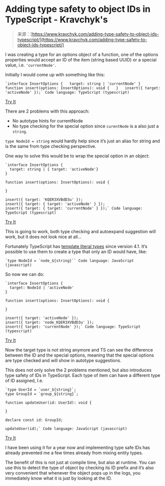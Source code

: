 <!--yml
category: 未分类
date: 2024-05-27 15:20:28
-->

# Adding type safety to object IDs in TypeScript - Kravchyk's

> 来源：[https://www.kravchyk.com/adding-type-safety-to-object-ids-typescript/](https://www.kravchyk.com/adding-type-safety-to-object-ids-typescript/)

I was creating a type for an options object of a function, one of the options properties would accept an ID of the item (string based UUID) or a special value, i.e. `'currentNode'`.

Initially I would come up with something like this:

```
`interface InsertOptions {   target: string | 'currentNode' }   function insert(options: InsertOptions): void {   }   insert({ target: 'activeNode' });` Code language: TypeScript (typescript)
```

[Try It](https://www.typescriptlang.org/play?#code/JYOwLgpgTgZghgYwgAgJIgM7TAeQA5jAD2myA3gFDLID0Nam2yoYRyYAFisJALbIAjAJ7MAJsiJR2XZIkIA3bnyrs4UAOYQwALmQYwUUOuQAfZAHIEAVyhQI4AHJFREcxQC+FCjCsgEhEmZGKDAACiICYkxddCwQ-ADMAEpdeSJgcUpqOg8vUDiwslUNLV1zOWBFJxdzZHckgG5aegAFOAwMI1lkBAAbCDVekV8WexdxCMTkeTheqxQAd2Be3uQQIjBkOwwrXs3QWRBkaChJIA)

There are 2 problems with this approach:

*   No autotype hints for currentNode
*   No type checking for the special option since `curentNode` is a also just a `string`.

`type NodeId = string` would hardly help since it’s just an alias for string and is the same from type checking perspective.

One way to solve this would be to wrap the special option in an object:

```
`interface InsertOptions {
  target: string | { target: 'activeNode'}
}

function insert(options: InsertOptions): void {

}

insert({ target: 'KQER3XVBdD3u' }); 
insert({ target: { target: 'activeNode' } }); 
insert({ target: { target: 'currentNode' } });` Code language: TypeScript (typescript)
```

[Try It](https://www.typescriptlang.org/play?#code/JYOwLgpgTgZghgYwgAgJIgM7TAeQA5jAD2myA3gFDLJhxQDmEYAXMhmFKPcgD7k11GLZAHJEhAG4QAckQAmEEQF8KKijACuIBIRLJQWKGAAURAsUyt0h3OZIYAlKwlFgc8lWQB6L6ooUDbGMyAQYmVhEAaQBFAFEAJQBmAA0ANQAhOQARRI0RZCUHAG5vL2RUuAAbNwDMIJDaMOEGwXDRcWApWQV8pQLi0vKqmsCjYNChVhamiIQNKCgIcG7FAv6Sn2RYhaIoIA)

This is going to work, both type checking and autoexpand suggestion will work, but it does not look nice at all…

Fortunately TypeScript has [template literal types](https://www.typescriptlang.org/docs/handbook/release-notes/typescript-4-1.html) since version 4.1\. It’s possible to use them to create a type that only an ID would have, like:

```
`type NodeId = `node_${string}`` Code language: JavaScript (javascript)
```

So now we can do:

```
`interface InsertOptions {
  target: NodeId | 'activeNode'
}

function insert(options: InsertOptions): void {

}

insert({ target: 'activeNode' }); 
insert({ target: 'node_KQER3XVBdD3u' }); 
insert({ target: 'currentNode' });` Code language: TypeScript (typescript)
```

[Try It](https://www.typescriptlang.org/play?#code/C4TwDgpgBAcg9gEwgSQVAvFABgO0RAfQBIBvAZ2ACcBLHAcwF8sAoZ24CSgMwEMBjaMhxlOwAPJhg1OMKglmUKMB6U6EYAC5Y+VFAA+UAOT8pANwjwkh5g1ZcArjj5SZUWiMrAAFHEnThWkIe4n4yZACUWqZw1GjyigD0CTas7qJeJEoqappGJtTmlhCGUAzhANxQSVAAajwANrFswumZyqrqWoZ4SAQA0gCKAKIASgDMABo1AEIIACJj9iVlldV1jQjNwRlZHbmGfPaUlBA4wEXLFVUJUEPHcJRAA)

Now the target type is not string anymore and TS can see the difference between the ID and the special options, meaning that the special options are type checked and will show in autotype suggestions.

This does not only solve the 2 problems mentioned, but also introduces type safety of IDs in TypeScript. Each type of item can have a different type of ID assigned, I.e.

```
`type UserId = `user_${string}`;
type GroupId = `group_${string}`;

function updateUser(id: UserId): void {

}

declare const id: GroupId;

updateUser(id);` Code language: JavaScript (javascript)
```

[Try It](https://www.typescriptlang.org/play?#code/C4TwDgpgBAqgzhATgSQCZQLxQAYFcGID6AJAN5zCICWAdgOYC+2A3AFCiRQDiiA9rmDSYcdPgJLlKtRi1asAZrhoBjYFV40oA1AENgEeEgAUVVAC5YBNAEoLAN16mopVlCgB6d6wZzPUZAC2OnS00HC8ARAA7gAWSNC0UMBxUMq8qNAg-FAxOnbQOppOdjrUOgBGADbQyXpQVHBQOtxigqisGcqVpdBpNBT15i38bWys2noGBCao1swe7lAAooh8iBYAgoh0uJE0wFC88kng0ADk2KIjEhTU9Exn9Y00vAc6cHBUdDQV1Um8UDApR0kX0iEOxw45zwBBuUnu2DOQA)

I have been using it for a year now and implementing type safe IDs has already prevented me a few times already from mixing entity types.

The benefit of this is not just at compile time, but also at runtime. You can use this to detect the type of object by checking its ID prefix and it’s also very convenient that whenever the object pops up in the logs, you immediately know what it is just by looking at the ID.